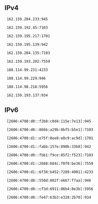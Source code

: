 ## IPv4
```
 162.159.204.233:945
```
```
 162.159.192.45:7103
```
```
 162.159.195.217:1701
```
```
 162.159.195.139:942
```
```
 162.159.204.135:7103
```
```
 162.159.193.202:7559
```
```
 188.114.99.231:4233
```
```
 188.114.99.229:946
```
```
 188.114.98.218:5956
```
```
 162.159.193.137:934
```

## IPv6
```
 [2606:4700:d0::f2b8:c0d4:115e:7e13]:945
```
```
 [2606:4700:d0::866b:a29b:0bf5:b5e1]:7103
```
```
 [2606:4700:d1::e75f:0ee8:e8c9:ac9d]:1701
```
```
 [2606:4700:d1::fabb:157e:890b:33b8]:942
```
```
 [2606:4700:d0::fbb1:f9ce:85f2:f523]:7103
```
```
 [2606:4700:d1::2688:684c:f0f9:be36]:7559
```
```
 [2606:4700:d1::6f38:b452:7289:4901]:4233
```
```
 [2606:4700:d0::550d:802f:e667:f7aa]:946
```
```
 [2606:4700:d0::cf3d:6911:86b4:8e3b]:5956
```
```
 [2606:4700:d0::fe47:63b3:e328:2b70]:934
```
